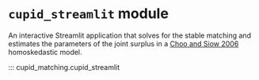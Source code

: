# `cupid_streamlit` module

An interactive Streamlit application that solves for the stable matching and estimates the parameters of the joint surplus in a [Choo and Siow 2006](https://www.jstor.org/stable/10.1086/498585?seq=1) homoskedastic model.

::: cupid_matching.cupid_streamlit
